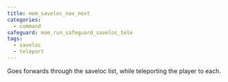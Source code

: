 ```yaml
---
title: mom_saveloc_nav_next
categories:
  - command
safeguard: mom_run_safeguard_saveloc_tele
tags:
  - saveloc
  - teleport
---
```


Goes forwards through the saveloc list, while teleporting the player to each.
